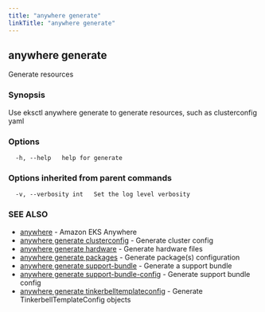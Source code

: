 ```yaml
---
title: "anywhere generate"
linkTitle: "anywhere generate"
---
```


## anywhere generate

Generate resources

### Synopsis

Use eksctl anywhere generate to generate resources, such as clusterconfig yaml

### Options

```
  -h, --help   help for generate
```

### Options inherited from parent commands

```
  -v, --verbosity int   Set the log level verbosity
```

### SEE ALSO

* [anywhere](../anywhere/)	 - Amazon EKS Anywhere
* [anywhere generate clusterconfig](../anywhere_generate_clusterconfig/)	 - Generate cluster config
* [anywhere generate hardware](../anywhere_generate_hardware/)	 - Generate hardware files
* [anywhere generate packages](../anywhere_generate_packages/)	 - Generate package(s) configuration
* [anywhere generate support-bundle](../anywhere_generate_support-bundle/)	 - Generate a support bundle
* [anywhere generate support-bundle-config](../anywhere_generate_support-bundle-config/)	 - Generate support bundle config
* [anywhere generate tinkerbelltemplateconfig](../anywhere_generate_tinkerbelltemplateconfig/)	 - Generate TinkerbellTemplateConfig objects

